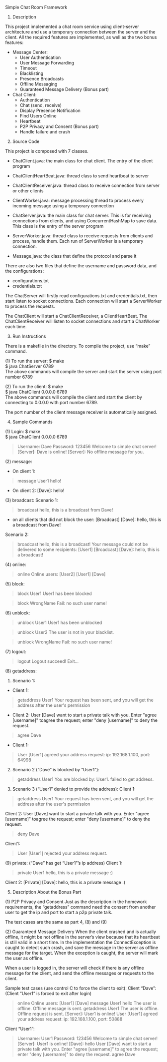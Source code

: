 Simple Chat Room Framework

1. Description

This project implemented a chat room service using client-server architecture and use a temporary connection between the server and the client. All the required features are  implemented, as well as the two bonus features:

- Message Center:
	- User Authentication
	- User Message Forwarding
	- Timeout
	- Blacklisting
	- Presence Broadcasts
	- Offline Messaging 
	- Guaranteed Message Delivery (Bonus part)
- Chat Client:
	- Authentication
	- Chat (send, receive)
	- Display Presence Notification
	- Find Users Online
	- Heartbeat
	- P2P Privacy and Consent (Bonus part)
	- Handle failure and crash

2. Source Code

This project is composed with 7 classes. 

- ChatClient.java: the main class for chat client. The entry of the client program

- ChatClientHeartBeat.java: thread class to send heartbeat to server

- ChatClientReceiver.java: thread class to receive connection from server or other clients

- ClientWorker.java: message processing thread to process every incoming message using a temporary connection

- ChatServer.java: the main class for chat server. This is for receiving connections from clients, and using ConcurrentHashMap to save data. This class is the entry of the server program

- ServerWorker.java: thread class to receive requests from clients and process, handle them. Each run of ServerWorker is a temporary connection.

- Message.java: the class that define the protocol and parse it

There are also two files that define the username and password data, and the configurations:

- configurations.txt
- credentials.txt

The ChatServer will firstly read configurations.txt and credentials.txt, then start listen to socket connections. Each connection will start a ServerWorker to process the requests.

The ChatClient will start a ChatClientReceiver, a ClientHeartBeat. The ChatClientReceiver will listen to socket connections and start a ChatWorker each time.

3. Run Instructions

There is a makefile in the directory. To compile the project, use “make” command. 

(1) To run the server:
$ make  
$ java ChatServer 6789  
The above commands will compile the server and start the server using port number 6789

(2) To run the client:
$ make  
$ java ChatClient 0.0.0.0 6789  
The above commands will compile the client and start the client by connecting to 0.0.0.0 with port number 6789.

The port number of the client message receiver is automatically assigned. 


4. Sample Commands 

(1) Login:
$ make  
$ java ChatClient 0.0.0.0 6789  
> Username: Dave
> Password: 123456
Welcome to simple chat server!
> [Server]: Dave is online!
[Server]: No offline message for you.

(2) message:
- On client 1:
> message User1 hello!

- On client 2:
[Dave]: hello!

(3) broadcast:
Scenario 1:
> broadcast hello, this is a broadcast from Dave!

- on all clients that did not block the user:
[Broadcast] [Dave]: hello, this is a broadcast from Dave!

Scenario 2:
> broadcast hello, this is a broadcast!
> Your message could not be delivered to some recipients: [User1]
> [Broadcast] [Dave]: hello, this is a broadcast!


(4) online:
> online
Online users: [User2] [User1] [Dave]
> 

(5) block:
> block User1
User1 has been blocked

> block WrongName
Fail: no such user name!

(6) unblock:
> unblock User1
User1 has been unblocked

> unblock User2
The user is not in your blacklist.

> unblock WrongName
Fail: no such user name!

(7) logout:
> logout
Logout succeed! Exit...

(8) getaddress:
1) Scenario 1:
- Client 1:
> getaddress User1
> Your request has been sent, and you will get the address after the user's permission
> 

- Client 2:
User [Dave] want to start a private talk with you. Enter "agree [username]" toagree the request; enter "deny [username]" to deny the request.
> agree Dave

- Client 1:
> User [User1] agreed your address request: ip: 192.168.1.100, port: 64998

2) Scenario 2 (“Dave” is blocked by “User1”):
> getaddress User1
> You are blocked by: User1. failed to get address.

3) Scenario 3 (“User1” denied to provide the address):
Client 1:
> getaddress User1
> Your request has been sent, and you will get the address after the user's permission

Client 2:
User [Dave] want to start a private talk with you. Enter "agree [username]" toagree the request; enter "deny [username]" to deny the request.
> deny Dave

Client1:
> User [User1] rejected your address request.

(9) private:
(“Dave” has get “User1”’s ip address)
Client 1:
> private User1 hello, this is a private message :)
> 

Client 2:
[Private] [Dave]: hello, this is a private message :)


5. Description About the Bonus Part

(1) P2P Privacy and Consent
Just as the description in the homework requirements, the “getaddress” command need the consent from another user to get the ip and port to start a p2p private talk. 

The test cases are the same as part 4, (8) and (9)

(2) Guaranteed Message Delivery
When the client crashed and is actually offline, it might be not offline in the server’s view because that its heartbeat is still valid in a short time. In the implementation the ConnectException is caught to detect such crash, and save the message in the server as offline message for the target. When the exception is caught, the server will mark the user as offline. 

When a user is logged in, the server will check if there is any offline message for the client, and send the offline messages or requests to the client.


Sample test cases (use control C to force the client to exit):
Client “Dave”: (Client “User1” is forced to exit after login)
> online
Online users: [User1] [Dave]
> message User1 hello
The user is offline. Offline message is sent.
> getaddress User1
> The user is offline. Offline request is sent.
> [Server]: User1 is online!
User [User1] agreed your address request: ip: 192.168.1.100, port: 50888

Client “User1”:
> Username: User1
> Password: 123456
Welcome to simple chat server!
> [Server]: User1 is online!
[Dave]: hello
User [Dave] want to start a private talk with you. Enter "agree [username]" to agree the request; enter "deny [username]" to deny the request.
agree Dave
> 

